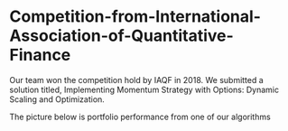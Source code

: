 # Competition-from-International-Association-of-Quantitative-Finance
Our team won the competition hold by IAQF in 2018. We submitted a solution titled, Implementing Momentum Strategy with Options: Dynamic Scaling and Optimization.

The picture below is portfolio performance from one of our algorithms
